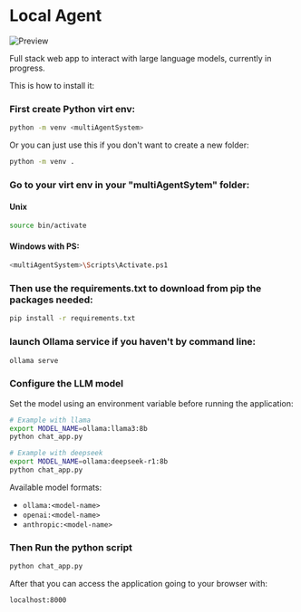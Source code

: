 # Local Agent

![Preview](/.github/appPreview.gif)

Full stack web app to interact with large language models, currently in progress.

This is how to install it:

### First create Python virt env:
```bash
python -m venv <multiAgentSystem>
```
Or you can just use this if you don't want to create a new folder:
```bash
python -m venv .
```
### Go to your virt env in your "multiAgentSytem" folder:
#### Unix 
```bash
source bin/activate
```
#### Windows with PS:
```bash
<multiAgentSystem>\Scripts\Activate.ps1
```
### Then use the requirements.txt to download from pip the packages needed:
```bash
pip install -r requirements.txt
```
### launch Ollama service if you haven't by command line:
```bash
ollama serve
```

### Configure the LLM model
Set the model using an environment variable before running the application:
```bash
# Example with llama
export MODEL_NAME=ollama:llama3:8b
python chat_app.py

# Example with deepseek
export MODEL_NAME=ollama:deepseek-r1:8b
python chat_app.py
```

Available model formats:
- `ollama:<model-name>`
- `openai:<model-name>`
- `anthropic:<model-name>`

### Then Run the python script
```bash
python chat_app.py
```
After that you can access the application going to your browser with:
```bash
localhost:8000
```

